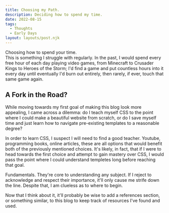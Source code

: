 ```yaml
---
title: Choosing my Path.
description: Deciding how to spend my time.
date: 2022-08-15
tags:
  - Thoughts
  - Early Days 
layout: layouts/post.njk
---
```

<!-- <a href="{{ '/posts/post220814/' | url }}">First post</a> -->

Choosing how to spend your time. <br>
This is something I struggle with regularly. In the past, I would spend every free hour of each day playing video games, from Minecraft to Crusader Kings to Heroes of the Storm; I'd find a game and put countless hours into it every day until eventually I'd burn out entirely, then rarely, if ever, touch that same game again.

## A Fork in the Road?

While moving towards my first goal of making this blog look more appealing, I came across a dilemma: do I teach myself CSS to the point where I could make a beautiful website from scratch, or do I save myself time and just learn how to navigate pre-existing templates to a reasonable degree?

In order to learn CSS, I suspect I will need to find a good teacher. Youtube, programming books, online articles, these are all options that would benefit both of the previously mentioned choices. It's likely, in fact, that if I were to head towards the first choice and attempt to gain mastery over CSS, I would pass the point where I could understand templetes long before reaching that goal.  

Fundamentals. They're core to understanding any subject. If I reject to acknowledge and respect their importance, it'll only cause me strife down the line. Despite that, I am clueless as to where to begin.

Now that I think about it, it'll probably be wise to add a references section, or something similar, to this blog to keep track of resources I've found and used. 

